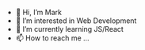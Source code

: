 - 👋 Hi, I’m Mark
- 👀 I’m interested in Web Development
- 🌱 I’m currently learning JS/React
- 📫 How to reach me ...

<!---
mgrace71190/mgrace71190 is a ✨ special ✨ repository because its `README.md` (this file) appears on your GitHub profile.
You can click the Preview link to take a look at your changes.
--->
